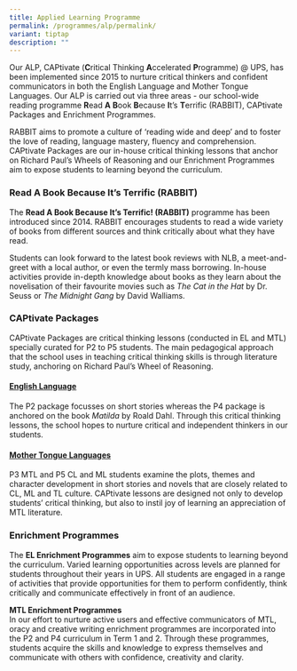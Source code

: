 ```yaml
---
title: Applied Learning Programme
permalink: /programmes/alp/permalink/
variant: tiptap
description: ""
---
```

<p>Our ALP, CAPtivate (<strong>C</strong>ritical Thinking <strong>A</strong>ccelerated <strong>P</strong>rogramme) @ UPS, has been implemented since 2015 to nurture critical thinkers and confident communicators in both the English Language and Mother Tongue Languages. Our ALP is carried out via three areas - our school-wide reading programme <strong>R</strong>ead <strong>A</strong> <strong>B</strong>ook <strong>B</strong>ecause <strong>I</strong>t’s <strong>T</strong>errific (RABBIT), CAPtivate Packages and Enrichment Programmes.&nbsp;</p><p>RABBIT aims to promote a culture of ‘reading wide and deep’ and to foster the love of reading, language mastery, fluency and comprehension.&nbsp; CAPtivate Packages are our in-house critical thinking lessons that anchor on Richard Paul’s Wheels of Reasoning and our Enrichment Programmes aim to expose students to learning beyond the curriculum. &nbsp;</p><h3><strong>Read A Book Because It’s Terrific (RABBIT)</strong></h3><p>The&nbsp;<strong>Read A Book Because It’s Terrific! (RABBIT)</strong>&nbsp;programme has been introduced since 2014. RABBIT encourages students to read a wide variety of books from different sources and think critically about what they have read.</p><p>Students can look forward to the latest book reviews with NLB, a meet-and-greet with a local author, or even the termly mass borrowing. In-house activities provide in-depth knowledge about books as they learn about the novelisation of their favourite movies such as <em>The Cat in the Hat </em>by Dr. Seuss or <em>The Midnight Gang</em> by David Walliams.</p><h3><strong>CAPtivate Packages</strong></h3><p>CAPtivate Packages are critical thinking lessons (conducted in EL and MTL) specially curated for P2 to P5 students. The main pedagogical approach that the school uses in teaching critical thinking skills is through literature study, anchoring on Richard Paul’s Wheel of Reasoning.</p><h4><strong><u>English Language</u></strong></h4><p>The P2 package focusses on short stories whereas the P4 package is anchored on the book <em>Matilda</em> by Roald Dahl. Through this critical thinking lessons, the school hopes to nurture critical and independent thinkers in our students.</p><h4><strong><u>Mother Tongue Languages</u></strong></h4><p>P3 MTL and P5 CL and ML students examine the plots, themes and character development in short stories and novels that are closely related to CL, ML and TL culture. CAPtivate lessons are designed not only to develop students’ critical thinking, but also to instil joy of learning an appreciation of MTL literature.</p><h3><strong>Enrichment Programmes</strong></h3><p>The <strong>EL Enrichment Programmes</strong> aim to expose students to learning beyond the curriculum. Varied learning opportunities across levels are planned for students throughout their years in UPS. All students are engaged in a range of activities that provide opportunities for them to perform confidently, think critically and communicate effectively in front of an audience.</p><p></p><p><strong>MTL Enrichment Programmes</strong><br>In our effort to nurture active users and effective communicators of MTL, oracy and creative writing enrichment programmes are incorporated into the P2 and P4 curriculum in Term 1 and 2. Through these programmes, students acquire the skills and knowledge to express themselves and communicate with others with confidence, creativity and clarity.</p>